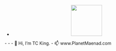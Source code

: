 - <div id="header" align="center">
  
  <img src="https://user-images.githubusercontent.com/128671881/235335060-75d49048-6626-44f9-a163-ed6806f64309.png" width="100"/>


</div>
- 
- 
- 👋 Hi, I’m TC King.
- 📫 www.PlanetMaenad.com

<!---
TCKingCeryn/TCKingCeryn is a ✨ special ✨ repository because its `README.md` (this file) appears on your GitHub profile.
You can click the Preview link to take a look at your changes.
--->
